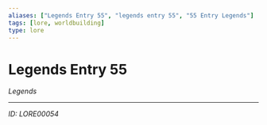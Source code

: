 ```yaml
---
aliases: ["Legends Entry 55", "legends entry 55", "55 Entry Legends"]
tags: [lore, worldbuilding]
type: lore
---
```


# Legends Entry 55

*Legends*

---
*ID: LORE00054*